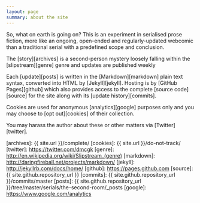 ```yaml
---
layout: page
summary: about the site
---
```


So, what on earth is going on?  This is an experiment in serialised prose fiction, more like an ongoing, open-ended and regularly-updated webcomic than a traditional serial with a predefined scope and conclusion.

The [story][archives] is a second-person mystery loosely falling within the [slipstream][genre] genre and updates are published weekly

Each [update][posts] is written in the [Markdown][markdown] plain text syntax, converted into HTML by [Jekyll][jekyll]. Hosting is by [GitHub Pages][github] which also provides access to the complete [source code][source] for the site along with its [update history][commits].

Cookies are used for anonymous [analytics][google] purposes only and you may choose to [opt out][cookies] of their collection.

You may harass the author about these or other matters via [Twitter][twitter].

[archives]: {{ site.url }}/complete/
[cookies]:  {{ site.url }}/do-not-track/
[twitter]:  https://twitter.com/dmcgk
[genre]:    http://en.wikipedia.org/wiki/Slipstream_(genre)
[markdown]: http://daringfireball.net/projects/markdown/
[jekyll]:   http://jekyllrb.com/docs/home/
[github]:   https://pages.github.com
[source]:   {{ site.github.repository_url }}
[commits]:  {{ site.github.repository_url }}/commits/master
[posts]:    {{ site.github.repository_url }}/tree/master/serials/the-second-room/_posts
[google]:   https://www.google.com/analytics
